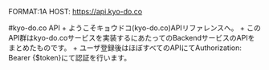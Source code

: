 FORMAT:1A
HOST: https://api.kyo-do.co

#kyo-do.co API
    + ようこそキョウドコ(kyo-do.co)APIリファレンスへ。
    + このAPI群はkyo-do.coサービスを実装するにあたってのBackendサービスのAPIをまとめたものです。
    + ユーザ登録後はほぼすべてのAPIにてAuthorization: Bearer {$token}にて認証を行います。

<!-- include(blueprint/auth.md) -->
<!-- include(blueprint/user.md) -->
<!-- include(blueprint/status.md) -->
<!-- include(blueprint/group.md) -->
